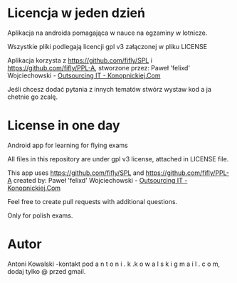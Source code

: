 # Licencja w jeden dzień
Aplikacja na androida pomagająca w nauce na egzaminy w lotnicze.

Wszystkie pliki podlegają licencji gpl v3 załączonej w pliku LICENSE

Aplikacja korzysta z https://github.com/fifly/SPL i https://github.com/fifly/PPL-A, stworzone przez:
Paweł 'felixd' Wojciechowski - [Outsourcing IT - Konopnickiej.Com](http://www.konopnickiej.com)

Jeśli chcesz dodać pytania z innych tematów stwórz wystaw kod a ja chetnie go zcalę.

# License in one day
Android app for learning for flying exams

All files in this repository are under gpl v3 license, attached in LICENSE file.

This app uses https://github.com/fifly/SPL and https://github.com/fifly/PPL-A created by:
Paweł 'felixd' Wojciechowski - [Outsourcing IT - Konopnickiej.Com](http://www.konopnickiej.com)

Feel free to create pull requests with additional questions.

Only for polish exams.

# Autor
Antoni Kowalski -kontakt pod a n t o n i . k .k o w a l s k i  g m a i l . c o m, dodaj tylko @ przed gmail.
